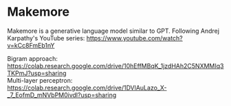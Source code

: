 # Makemore

Makemore is a generative language model similar to GPT.
Following Andrej Karpathy's YouTube series: https://www.youtube.com/watch?v=kCc8FmEb1nY

Bigram approach: https://colab.research.google.com/drive/10hEffMBqK_1jzdHAh2C5NXMMIq3TKPmJ?usp=sharing  
Multi-layer perceptron: https://colab.research.google.com/drive/1DVlAuLazo_X-_7_EofmD_mNVbPM0ivdl?usp=sharing
